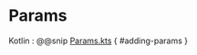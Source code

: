 # Params

Kotlin
: @@snip [Params.kts](../../../../../../../examples/src/main/kotlin/esw/ocs/scripts/examples/paradox/Params.kts) { #adding-params }  

